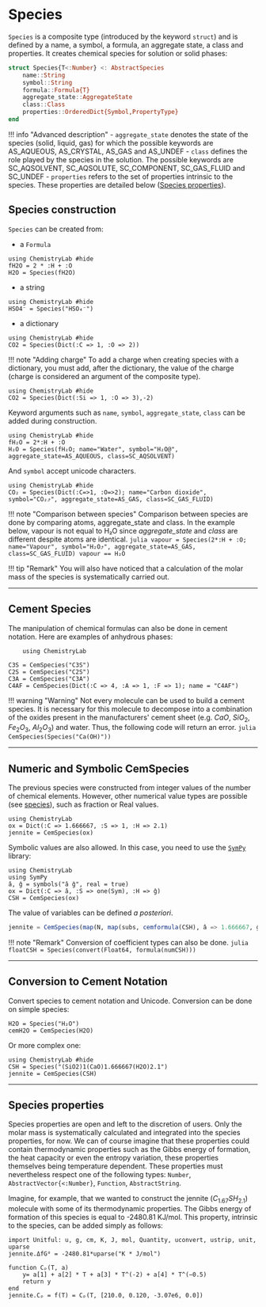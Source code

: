 
# Species

`Species` is a composite type (introduced by the keyword `struct`) and is defined by a name, a symbol, a formula, an aggregate state, a class and properties. It creates chemical species for solution or solid phases:

```julia
struct Species{T<:Number} <: AbstractSpecies
    name::String
    symbol::String
    formula::Formula{T}
    aggregate_state::AggregateState
    class::Class
    properties::OrderedDict{Symbol,PropertyType}
end
```

!!! info "Advanced description"
    - `aggregate_state` denotes the state of the species (solid, liquid, gas) for which the possible keywords are AS_AQUEOUS, AS_CRYSTAL, AS_GAS and AS_UNDEF
    - `class` defines the role played by the species in the solution. The possible keywords are SC_AQSOLVENT, SC_AQSOLUTE, SC_COMPONENT, SC_GAS_FLUID and SC_UNDEF
    - `properties` refers to the set of properties intrinsic to the species. These properties are detailed below ([Species properties](@ref)). 

## Species construction

`Species` can be created from:
- a `Formula`

```@example
using ChemistryLab #hide
fH2O = 2 * :H + :O
H2O = Species(fH2O)
```

- a string
```@example
using ChemistryLab #hide
HSO4⁻ = Species("HSO₄⁻")
```

- a dictionary
```@example
using ChemistryLab #hide
CO2 = Species(Dict(:C => 1, :O => 2))
```

!!! note "Adding charge"
    To add a charge when creating species with a dictionary, you must add, after the dictionary, the value of the charge (charge is considered an argument of the composite type).

```@example
using ChemistryLab #hide
CO2 = Species(Dict(:Si => 1, :O => 3),-2)
```

Keyword arguments such as `name`, `symbol`, `aggregate_state`, `class` can be added during construction.

```@example H2O
using ChemistryLab #hide
fH₂O = 2*:H + :O
H₂O = Species(fH₂O; name="Water", symbol="H₂O@", aggregate_state=AS_AQUEOUS, class=SC_AQSOLVENT)
```

And `symbol` accept unicode characters.
```@example
using ChemistryLab #hide
CO₂ = Species(Dict(:C=>1, :O=>2); name="Carbon dioxide", symbol="CO₂⤴", aggregate_state=AS_GAS, class=SC_GAS_FLUID)
```

!!! note "Comparison between species"
    Comparison between species are done by comparing atoms, aggregate_state and class. In the example below, vapour is not equal to H₂O since *aggregate_state* and *class* are different despite atoms are identical.
    ```julia
    vapour = Species(2*:H + :O; name="Vapour", symbol="H₂O⤴", aggregate_state=AS_GAS, class=SC_GAS_FLUID)
    vapour == H₂O
    ```


!!! tip "Remark"
    You will also have noticed that a calculation of the molar mass of the species is systematically carried out.

---

## Cement Species

The manipulation of chemical formulas can also be done in cement notation. Here are examples of anhydrous phases:

```@setup example_cemspecies
    using ChemistryLab
```

```@example example_cemspecies
C3S = CemSpecies("C3S")
C2S = CemSpecies("C2S")
C3A = CemSpecies("C3A")
C4AF = CemSpecies(Dict(:C => 4, :A => 1, :F => 1); name = "C4AF")
```

!!! warning "Warning"
    Not every molecule can be used to build a cement species. It is necessary for this molecule to decompose into a combination of the oxides present in the manufacturers' cement sheet (e.g. $CaO$, $SiO_2$, $Fe_2O_3$, $Al_2O_3$) and water. Thus, the following code will return an error.
    ```julia
    CemSpecies(Species("Ca(OH)"))
    ```


---

## Numeric and Symbolic CemSpecies

The previous species were constructed from integer values ​​of the number of chemical elements. However, other numerical value types ​​are possible (see [species](./databases.md#formulas)), such as fraction or Real values.

```@example
using ChemistryLab
ox = Dict(:C => 1.666667, :S => 1, :H => 2.1)
jennite = CemSpecies(ox)
```

Symbolic values are also allowed. In this case, you need to use the [`SymPy`](https://github.com/JuliaPy/SymPy.jl) library:

```@example sympy1
using ChemistryLab
using SymPy
â, ĝ = symbols("â ĝ", real = true)
ox = Dict(:C => â, :S => one(Sym), :H => ĝ)
CSH = CemSpecies(ox)
```

The value of variables can be defined *a posteriori*.

```julia
jennite = CemSpecies(map(N, map(subs, cemformula(CSH), â => 1.666667, ĝ => 2.1)))
```

!!! note "Remark"
    Conversion of coefficient types can also be done.
    ```julia
    floatCSH = Species(convert(Float64, formula(numCSH)))
    ```

---

## Conversion to Cement Notation

Convert species to cement notation and Unicode. Conversion can be done on simple species:

```@example example_cemspecies
H2O = Species("H₂O")
cemH2O = CemSpecies(H2O)
```

Or more complex one:

```@example CSH
using ChemistryLab #hide
CSH = Species("(SiO2)1(CaO)1.666667(H2O)2.1")
jennite = CemSpecies(CSH)
```

---

## Species properties

Species properties are open and left to the discretion of users. Only the molar mass is systematically calculated and integrated into the species properties, for now. We can of course imagine that these properties could contain thermodynamic properties such as the Gibbs energy of formation, the heat capacity or even the entropy variation, these properties themselves being temperature dependent. These properties must nevertheless respect one of the following types: `Number`, `AbstractVector{<:Number}`, `Function`, `AbstractString`.

Imagine, for example, that we wanted to construct the jennite ($C_{1.67}SH_{2.1}$) molecule with some of its thermodynamic properties. The Gibbs energy of formation of this species is equal to -2480.81 KJ/mol. This property, intrinsic to the species, can be added simply as follows:

```@example CSH
import Unitful: u, g, cm, K, J, mol, Quantity, uconvert, ustrip, unit, uparse
jennite.ΔfG⁰ = -2480.81*uparse("K * J/mol")
```

```@example CSH
function Cₚ(T, a)
    y= a[1] + a[2] * T + a[3] * T^(-2) + a[4] * T^(−0.5)
    return y
end
jennite.Cₚ = f(T) = Cₚ(T, [210.0, 0.120, -3.07e6, 0.0])
```


